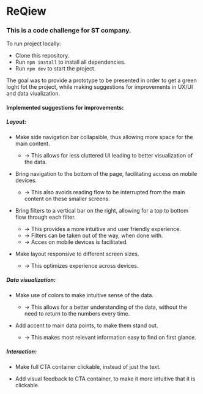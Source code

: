 # ReQiew

### This is a code challenge for ST company.

To run project locally:

- Clone this repository.
- Run `npm install` to install all dependencies.
- Run `npm dev` to start the project.

The goal was to provide a prototype to be presented in order to get a green loght fot the project,
while making suggestions for improvements in UX/UI and data viualization.

#### Implemented suggestions for improvements:

##### Layout:

- Make side navigation bar collapsible, thus allowing more space for the main content.
    - -> This allows for less cluttered UI leading to better visualization of the data.

- Bring navigation to the bottom of the page, facilitating access on mobile devices.
    - -> This also avoids reading flow to be interrupted from the main content on these smaller screens.

- Bring filters to a vertical bar on the right, allowing for a top to bottom flow through each filter.
    - -> This provides a more intuitive and user friendly experience.
    - -> Filters can be taken out of the way, when done with.
    - -> Acces on mobile devices is facilitated.

- Make layout responsive to different screen sizes.
    - -> This optimizes experience across devices.

##### Data visualization:

- Make use of colors to make intuitive sense of the data.
    - -> This allows for a better understanding of the data, without the need to return to the numbers every time.

- Add accent to main data points, to make them stand out.
    - -> This makes most relevant information easy to find on first glance.

##### Interaction:

- Make full CTA container clickable, instead of just the text.

- Add visual feedback to CTA container, to make it more intuitive that it is clickable.